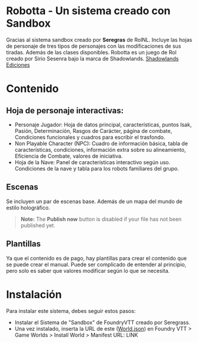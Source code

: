 # Robotta - Un sistema creado con Sandbox

Gracias al sistema sandbox creado por **Seregras** de RolNL. Incluye las hojas de personaje de tres tipos de personajes con las modificaciones de sus tiradas. Además de las clases disponibles.
Robotta es un juego de Rol creado por Sirio Sesenra bajo la marca de Shadowlands.
[Shadowlands Ediciones](http://shadowlands.es/)

# Contenido

## Hoja de personaje interactivas:
- Personaje Jugador: Hoja de datos principal, características, puntos Isak, Pasión, Determinación, Rasgos de Carácter, página de combate, Condiciones funcionales y cuadros para escribir el trasfondo.
- Non Playable Character (NPC): Cuadro de información básica, tabla de características, condiciones, información extra sobre su alineamiento, Eficiencia de Combate, valores de iniciativa.
- Hoja de la Nave: Panel de características interactivo según uso. Condiciones de la nave y tabla para los robots familiares del grupo.

## Escenas

Se incluyen un par de escenas base. Además de un mapa del mundo de estilo holográfico.

> **Note:** The **Publish now** button is disabled if your file has not been published yet.

## Plantillas

Ya que el contenido es de pago, hay plantillas para crear el contenido que se puede crear el manual. Puede ser complicado de entender al principio, pero solo es saber que valores modificar según lo que se necesita.

# Instalación
Para instalar este sistema, debes seguir estos pasos:
- Instalar el Sistema de "Sandbox" de FoundryVTT creado por Seregrass.
- Una vez instalado, inserta la URL de este ([World.json](https://raw.githubusercontent.com/Damaskian/Foundry-Degenesis/main/world.json)) en Foundry VTT > Game Worlds > Install World > Manifest URL: LINK
